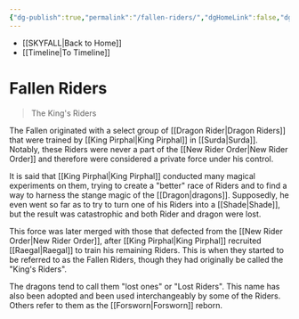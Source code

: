 ```yaml
---
{"dg-publish":true,"permalink":"/fallen-riders/","dgHomeLink":false,"dgPassFrontmatter":false}
---
```


- [[SKYFALL|Back to Home]]
- [[Timeline|To Timeline]]

# Fallen Riders
>The King's Riders

The Fallen originated with a select group of [[Dragon Rider|Dragon Riders]] that were trained by [[King Pirphal|King Pirphal]] in [[Surda|Surda]]. Notably, these Riders were never a part of the [[New Rider Order|New Rider Order]] and therefore were considered a private force under his control. 

It is said that [[King Pirphal|King Pirphal]] conducted many magical experiments on them, trying to create a "better" race of Riders and to find a way to harness the stange magic of the [[Dragon|dragons]]. Supposedly, he even went so far as to try to turn one of his Riders into a [[Shade|Shade]], but the result was catastrophic and both Rider and dragon were lost. 

This force was later merged with those that defected from the [[New Rider Order|New Rider Order]], after [[King Pirphal|King Pirphal]] recruited [[Raegal|Raegal]] to train his remaining Riders. This is when they started to be referred to as the Fallen Riders, though they had originally be called the "King's Riders".

The dragons tend to call them "lost ones" or "Lost Riders". This name has also been adopted and been used interchangeably by some of the Riders. Others refer to them as the [[Forsworn|Forsworn]] reborn.

